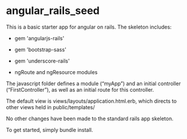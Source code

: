 # angular_rails_seed

This is a basic starter app for angular on rails. The skeleton includes:

- gem 'angularjs-rails'

- gem 'bootstrap-sass'

- gem 'underscore-rails'

- ngRoute and ngResource modules


The javascript folder defines a module (“myApp”) and an initial controller (“FirstController”), as well as an initial route for this controller.

The default view is views/layouts/application.html.erb, which directs to other views held in public/templates/

No other changes have been made to the standard rails app skeleton.

To get started, simply bundle install.
